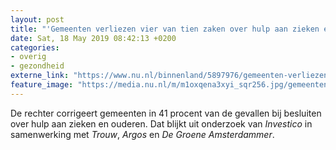 ```yaml
---
layout: post
title: "'Gemeenten verliezen vier van tien zaken over hulp aan zieken en ouderen'"
date: Sat, 18 May 2019 08:42:13 +0200
categories: 
- overig 
- gezondheid 
externe_link: "https://www.nu.nl/binnenland/5897976/gemeenten-verliezen-vier-van-tien-zaken-over-hulp-aan-zieken-en-ouderen.html"
feature_image: "https://media.nu.nl/m/m1oxqena3xyi_sqr256.jpg/gemeenten-verliezen-vier-van-tien-zaken-over-hulp-aan-zieken-en-ouderen.jpg"
---
```


De rechter corrigeert gemeenten in 41 procent van de gevallen bij besluiten over hulp aan zieken en ouderen. Dat blijkt uit onderzoek van <em>Investico</em> in samenwerking met <em>Trouw</em>, <em>Argos</em> en <em>De Groene Amsterdammer</em>.
